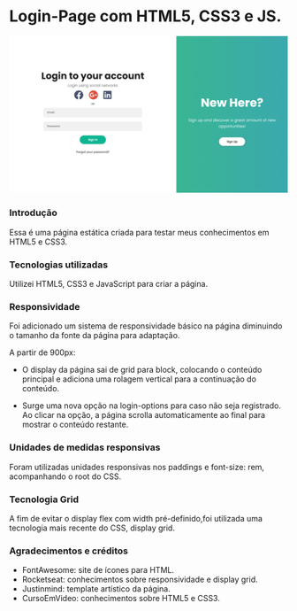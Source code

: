 # Login-Page com HTML5, CSS3 e JS.
 
![Representação da Página](resultado-final.png)

### Introdução
Essa é uma página estática criada para testar meus conhecimentos em HTML5 e CSS3.

### Tecnologias utilizadas
Utilizei HTML5, CSS3 e JavaScript para criar a página.

### Responsividade
Foi adicionado um sistema de responsividade básico na página diminuindo o tamanho da fonte da página para adaptação.

A partir de 900px:
- O display da página sai de grid para block, colocando o conteúdo principal e adiciona uma rolagem vertical para a continuação do conteúdo.

- Surge uma nova opção na login-options para caso não seja registrado. Ao clicar na opção, a página scrolla automaticamente ao final para mostrar o conteúdo restante.

### Unidades de medidas responsivas
Foram utilizadas unidades responsivas nos paddings e font-size: rem, acompanhando o root do CSS.

### Tecnologia Grid
A fim de evitar o display flex com width pré-definido,foi utilizada uma tecnologia mais recente do CSS, display grid.

### Agradecimentos e créditos
- FontAwesome: site de ícones para HTML.
- Rocketseat: conhecimentos sobre responsividade e display grid.
- Justinmind: template artístico da página.
- CursoEmVideo: conhecimentos sobre HTML5 e CSS3.
